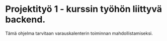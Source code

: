 # Projektityö 1 - kurssin työhön liittyvä backend.
Tämä ohjelma tarvitaan varauskalenterin toiminnan mahdollistamiseksi.
